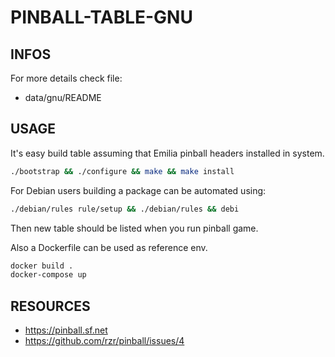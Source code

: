 # PINBALL-TABLE-GNU #


## INFOS ##

For more details check file:

  * data/gnu/README


## USAGE ##

It's easy build table assuming that Emilia pinball headers installed in system.

```sh
./bootstrap && ./configure && make && make install
```

For Debian users building a package can be automated using:

```sh
./debian/rules rule/setup && ./debian/rules && debi
```

Then new table should be listed when you run pinball game.


Also a Dockerfile can be used as reference env.

```sh
docker build .
docker-compose up
```


## RESOURCES ##

  * <https://pinball.sf.net>
  * <https://github.com/rzr/pinball/issues/4>

